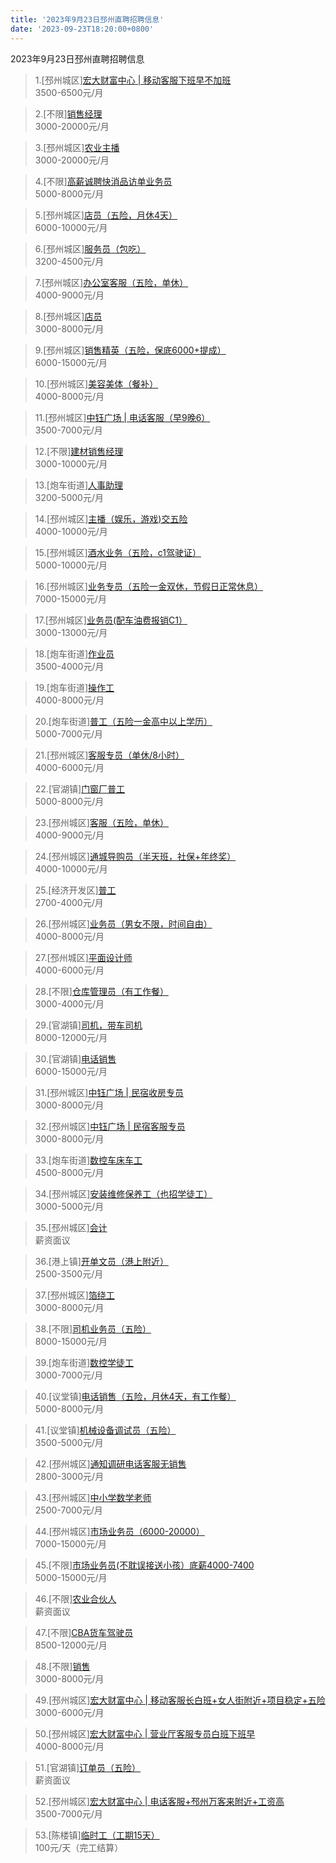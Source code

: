 ```yaml
---
title: '2023年9月23日邳州直聘招聘信息'
date: '2023-09-23T18:20:00+0800'
---
```

2023年9月23日邳州直聘招聘信息
<!--more-->
>1.[邳州城区][宏大财富中心 | 移动客服下班早不加班](https://www.pizhouzhipin.com/job/22741)<br>
>3500-6500元/月

>2.[不限][销售经理](https://www.pizhouzhipin.com/job/31277)<br>
>3000-20000元/月

>3.[邳州城区][农业主播](https://www.pizhouzhipin.com/job/31305)<br>
>3000-20000元/月

>4.[不限][高薪诚聘快消品访单业务员](https://www.pizhouzhipin.com/job/30001)<br>
>5000-8000元/月

>5.[邳州城区][店员（五险，月休4天）](https://www.pizhouzhipin.com/job/26116)<br>
>6000-10000元/月

>6.[邳州城区][服务员（包吃）](https://www.pizhouzhipin.com/job/30324)<br>
>3200-4500元/月

>7.[邳州城区][办公室客服（五险，单休）](https://www.pizhouzhipin.com/job/30881)<br>
>4000-9000元/月

>8.[邳州城区][店员](https://www.pizhouzhipin.com/job/27947)<br>
>3000-8000元/月

>9.[邳州城区][销售精英（五险，保底6000+提成）](https://www.pizhouzhipin.com/job/6895)<br>
>6000-15000元/月

>10.[邳州城区][美容美体（餐补）](https://www.pizhouzhipin.com/job/31060)<br>
>4000-8000元/月

>11.[邳州城区][中钰广场 | 电话客服（早9晚6）](https://www.pizhouzhipin.com/job/30711)<br>
>3500-7000元/月

>12.[不限][建材销售经理](https://www.pizhouzhipin.com/job/30932)<br>
>3000-10000元/月

>13.[炮车街道][人事助理](https://www.pizhouzhipin.com/job/31367)<br>
>3200-5000元/月

>14.[邳州城区][主播（娱乐，游戏)交五险](https://www.pizhouzhipin.com/job/31117)<br>
>4000-10000元/月

>15.[邳州城区][酒水业务（五险，c1驾驶证）](https://www.pizhouzhipin.com/job/31064)<br>
>5000-10000元/月

>16.[邳州城区][业务专员（五险一金双休，节假日正常休息）](https://www.pizhouzhipin.com/job/28546)<br>
>7000-15000元/月

>17.[邳州城区][业务员(配车油费报销C1）](https://www.pizhouzhipin.com/job/8933)<br>
>3000-13000元/月

>18.[炮车街道][作业员](https://www.pizhouzhipin.com/job/31369)<br>
>3500-4000元/月

>19.[炮车街道][操作工](https://www.pizhouzhipin.com/job/31339)<br>
>4000-8000元/月

>20.[炮车街道][普工（五险一金高中以上学历）](https://www.pizhouzhipin.com/job/21085)<br>
>5000-7000元/月

>21.[邳州城区][客服专员（单休/8小时）](https://www.pizhouzhipin.com/job/21955)<br>
>4000-6000元/月

>22.[官湖镇][门窗厂普工](https://www.pizhouzhipin.com/job/21776)<br>
>5000-8000元/月

>23.[邳州城区][客服（五险，单休）](https://www.pizhouzhipin.com/job/30882)<br>
>4000-9000元/月

>24.[邳州城区][通城导购员（半天班，社保+年终奖）](https://www.pizhouzhipin.com/job/29809)<br>
>4000-10000元/月

>25.[经济开发区][普工](https://www.pizhouzhipin.com/job/22500)<br>
>2700-4000元/月

>26.[邳州城区][业务员（男女不限，时间自由）](https://www.pizhouzhipin.com/job/15702)<br>
>4000-8000元/月

>27.[邳州城区][平面设计师](https://www.pizhouzhipin.com/job/437)<br>
>4000-6000元/月

>28.[不限][仓库管理员（有工作餐）](https://www.pizhouzhipin.com/job/28773)<br>
>3000-4000元/月

>29.[官湖镇][司机，带车司机](https://www.pizhouzhipin.com/job/31343)<br>
>8000-12000元/月

>30.[官湖镇][电话销售](https://www.pizhouzhipin.com/job/31341)<br>
>6000-15000元/月

>31.[邳州城区][中钰广场 | 民宿收房专员](https://www.pizhouzhipin.com/job/28333)<br>
>3000-8000元/月

>32.[邳州城区][中钰广场 | 民宿客服专员](https://www.pizhouzhipin.com/job/28307)<br>
>3000-8000元/月

>33.[炮车街道][数控车床车工](https://www.pizhouzhipin.com/job/31047)<br>
>4500-8000元/月

>34.[邳州城区][安装维修保养工（也招学徒工）](https://www.pizhouzhipin.com/job/27886)<br>
>3000-5000元/月

>35.[邳州城区][会计](https://www.pizhouzhipin.com/job/31077)<br>
>薪资面议

>36.[港上镇][开单文员（港上附近）](https://www.pizhouzhipin.com/job/28088)<br>
>2500-3500元/月

>37.[邳州城区][箔绕工](https://www.pizhouzhipin.com/job/13409)<br>
>3000-8000元/月

>38.[不限][司机业务员（五险）](https://www.pizhouzhipin.com/job/31392)<br>
>8000-15000元/月

>39.[炮车街道][数控学徒工](https://www.pizhouzhipin.com/job/31365)<br>
>3000-7000元/月

>40.[议堂镇][电话销售（五险，月休4天，有工作餐）](https://www.pizhouzhipin.com/job/29911)<br>
>5000-8000元/月

>41.[议堂镇][机械设备调试员（五险）](https://www.pizhouzhipin.com/job/26479)<br>
>3500-5000元/月

>42.[邳州城区][通知调研电话客服无销售](https://www.pizhouzhipin.com/job/30491)<br>
>2800-3000元/月

>43.[邳州城区][中小学数学老师](https://www.pizhouzhipin.com/job/31385)<br>
>2500-7000元/月

>44.[邳州城区][市场业务员（6000-20000）](https://www.pizhouzhipin.com/job/25928)<br>
>7000-15000元/月

>45.[不限][市场业务员(不耽误接送小孩）底薪4000-7400](https://www.pizhouzhipin.com/job/25929)<br>
>5000-15000元/月

>46.[不限][农业合伙人](https://www.pizhouzhipin.com/job/31349)<br>
>薪资面议

>47.[不限][CBA货车驾驶员](https://www.pizhouzhipin.com/job/27901)<br>
>8500-12000元/月

>48.[不限][销售](https://www.pizhouzhipin.com/job/1057)<br>
>3000-8000元/月

>49.[邳州城区][宏大财富中心 | 移动客服长白班+女人街附近+项目稳定+五险](https://www.pizhouzhipin.com/job/22742)<br>
>3000-6000元/月

>50.[邳州城区][宏大财富中心 | 营业厅客服专员白班下班早](https://www.pizhouzhipin.com/job/23064)<br>
>4000-8000元/月

>51.[官湖镇][订单员（五险）](https://www.pizhouzhipin.com/job/26753)<br>
>薪资面议

>52.[邳州城区][宏大财富中心 | 电话客服+邳州万客来附近+工资高](https://www.pizhouzhipin.com/job/23336)<br>
>3500-7000元/月

>53.[陈楼镇][临时工（工期15天）](https://www.pizhouzhipin.com/job/31304)<br>
>100元/天（完工结算）

